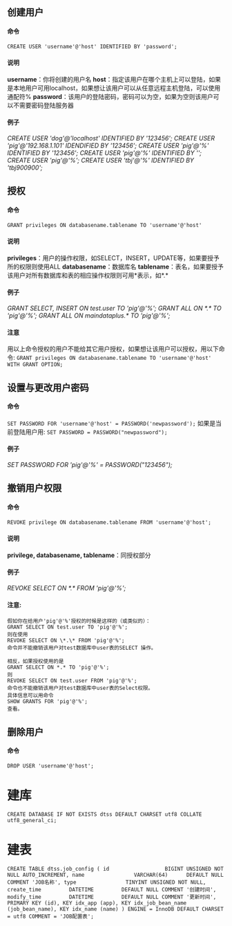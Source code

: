 ## 创建用户
#### 命令

`CREATE USER 'username'@'host' IDENTIFIED BY 'password';`

#### 说明
**username**：你将创建的用户名
**host**：指定该用户在哪个主机上可以登陆，如果是本地用户可用localhost，如果想让该用户可以从任意远程主机登陆，可以使用通配符%
**password**：该用户的登陆密码，密码可以为空，如果为空则该用户可以不需要密码登陆服务器

#### 例子

_CREATE USER 'dog'@'localhost' IDENTIFIED BY '123456';
CREATE USER 'pig'@'192.168.1.101' IDENDIFIED BY '123456';
CREATE USER 'pig'@'%' IDENTIFIED BY '123456';
CREATE USER 'pig'@'%' IDENTIFIED BY '';
CREATE USER 'pig'@'%';
CREATE USER 'tbj'@'%' IDENTIFIED BY 'tbj900900';_

##  授权
#### 命令

`GRANT privileges ON databasename.tablename TO 'username'@'host'`

#### 说明

**privileges**：用户的操作权限，如SELECT，INSERT，UPDATE等，如果要授予所的权限则使用ALL
**databasename**：数据库名
**tablename**：表名，如果要授予该用户对所有数据库和表的相应操作权限则可用\*表示，如\*.\*

#### 例子

_GRANT SELECT, INSERT ON test.user TO 'pig'@'%';
GRANT ALL ON \*.\* TO 'pig'@'%';
GRANT ALL ON maindataplus.* TO 'pig'@'%';_

#### 注意

用以上命令授权的用户不能给其它用户授权，如果想让该用户可以授权，用以下命令:
`GRANT privileges ON databasename.tablename TO 'username'@'host' WITH GRANT OPTION;`

## 设置与更改用户密码
#### 命令

`SET PASSWORD FOR 'username'@'host' = PASSWORD('newpassword');`
如果是当前登陆用户用:
`SET PASSWORD = PASSWORD("newpassword");`

#### 例子

_SET PASSWORD FOR 'pig'@'%' = PASSWORD("123456");_

## 撤销用户权限
#### 命令

`REVOKE privilege ON databasename.tablename FROM 'username'@'host';`

#### 说明

**privilege, databasename, tablename**：同授权部分

#### 例子

_REVOKE SELECT ON \*.\* FROM 'pig'@'%';_

#### 注意:

    假如你在给用户'pig'@'%'授权的时候是这样的（或类似的）：
    GRANT SELECT ON test.user TO 'pig'@'%';
    则在使用
    REVOKE SELECT ON \*.\* FROM 'pig'@'%';
    命令并不能撤销该用户对test数据库中user表的SELECT 操作。

    相反，如果授权使用的是
    GRANT SELECT ON *.* TO 'pig'@'%';
    则
    REVOKE SELECT ON test.user FROM 'pig'@'%';
    命令也不能撤销该用户对test数据库中user表的Select权限。
    具体信息可以用命令
    SHOW GRANTS FOR 'pig'@'%';
    查看。

## 删除用户
#### 命令

`DROP USER 'username'@'host';`

# 建库

`CREATE DATABASE IF NOT EXISTS dtss
  DEFAULT CHARSET utf8
  COLLATE utf8_general_ci;`

# 建表

`CREATE TABLE dtss.job_config (
  id                  BIGINT UNSIGNED NOT NULL AUTO_INCREMENT,
  name                VARCHAR(64)      DEFAULT NULL
  COMMENT 'JOB名称',
  type                TINYINT UNSIGNED NOT NULL,
  create_time         DATETIME         DEFAULT NULL
  COMMENT '创建时间',
  modify_time         DATETIME         DEFAULT NULL
  COMMENT '更新时间',
  PRIMARY KEY (id),
  KEY idx_app (app),
  KEY idx_job_bean_name (job_bean_name),
  KEY idx_name (name)
)
  ENGINE = InnoDB
  DEFAULT CHARSET = utf8
  COMMENT = 'JOB配置表';`